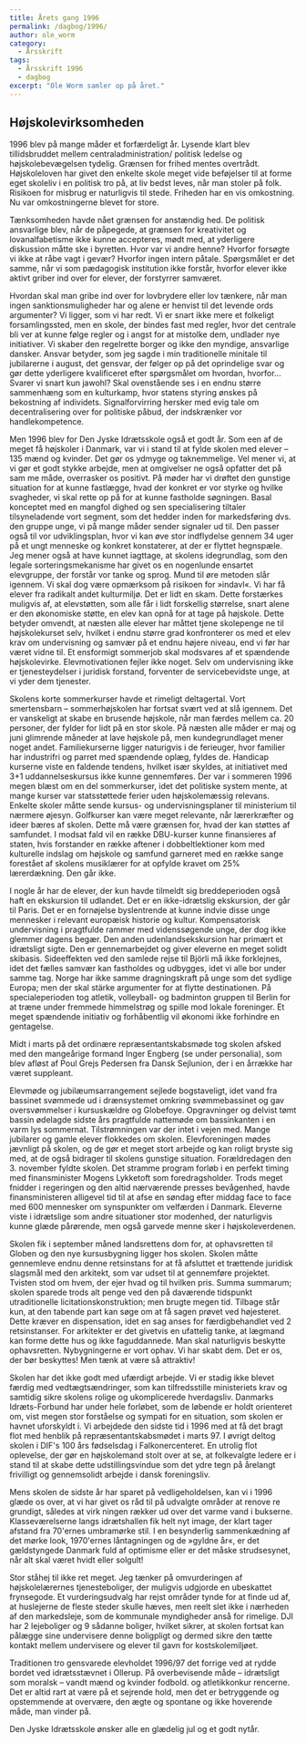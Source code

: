 ```yaml
---
title: Årets gang 1996
permalink: /dagbog/1996/
author: ole_worm
category:
  - Årsskrift
tags:
  - Årsskrift 1996
  - dagbog
excerpt: "Ole Worm samler op på året."
---
```


## Højskolevirksomheden 

1996 blev på mange måder et forfærdeligt år. Lysende klart blev tillidsbruddet mellem centraladministration/ politisk ledelse og højskolebevægelsen tydelig. Grænsen for frihed mentes overtrådt. Højskoleloven har givet den enkelte skole meget vide beføjelser til at forme eget skoleliv i en politisk tro på, at liv bedst leves, når man stoler på folk. Risikoen for misbrug er naturligvis til stede. Friheden har en vis omkostning. Nu var omkostningerne blevet for store. 

Tænksomheden havde nået grænsen for anstændig hed. De politisk ansvarlige blev, når de påpegede, at grænsen for kreativitet og lovanalfabetisme ikke kunne accepteres, mødt med, at yderligere diskussion måtte ske i byretten. Hvor var vi andre henne? Hvorfor forsøgte vi ikke at råbe vagt i gevær? Hvorfor ingen intern påtale. Spørgsmålet er det samme, når vi som pædagogisk institution ikke forstår, hvorfor elever ikke aktivt griber ind over for elever, der forstyrrer samværet. 

Hvordan skal man gribe ind over for lovbrydere eller lov tænkere, når man ingen sanktionsmuligheder har og alene er henvist til det levende ords argumenter? Vi ligger, som vi har redt. Vi er snart ikke mere et folkeligt forsamlingssted, men en skole, der bindes fast med regler, hvor det centrale bli ver at kunne følge regler og i angst for at mistolke dem, undlader nye initiativer. Vi skaber den regelrette borger og ikke den myndige, ansvarlige dansker. Ansvar betyder, som jeg sagde i min traditionelle minitale til jubilarerne i august, det gensvar, der følger op på det oprindelige svar og gør dette yderligere kvalificeret efter spørgsmålet om hvordan, hvorfor... Svarer vi snart kun jawohl? Skal ovenstående ses i en endnu større sammenhæng som en kulturkamp, hvor statens styring ønskes på bekostning af individets. Signalforvirring hersker med evig tale om decentralisering over for politiske påbud, der indskrænker vor handlekompetence. 

Men 1996 blev for Den Jyske Idrætsskole også et godt år. Som een af de meget få højskoler i Danmark, var vi i stand til at fylde skolen med elever – 135 mænd og kvinder. Det gør os ydmyge og taknemmelige. Vel mener vi, at vi gør et godt stykke arbejde, men at omgivelser ne også opfatter det på sam me måde, overrasker os positivt. På møder har vi drøftet den gunstige situation for at kunne fastlægge, hvad der konkret er vor styrke og hvilke svagheder, vi skal rette op på for at kunne fastholde søgningen. Basal konceptet med en mangfol dighed og sen specialisering tiltaler tilsyneladende vort segment, som det hedder inden for markedsføring dvs. den gruppe unge, vi på mange måder sender signaler ud til. Den passer også til vor udviklingsplan, hvor vi kan øve stor indflydelse gennem 34 uger på et ungt menneske og konkret konstaterer, at der er flyttet hegnspæle. Jeg mener også at have kunnet iagttage, at skolens idegrundlag, som den legale sorteringsmekanisme har givet os en nogenlunde ensartet elevgruppe, der forstår vor tanke og sprog. Mund til øre metoden slår igennem. Vi skal dog være opmærksom på risikoen for »indavl«. Vi har få elever fra radikalt andet kulturmiljø. Det er lidt en skam. Dette forstærkes muligvis af, at elevstøtten, som alle får i lidt forskellig størrelse, snart alene er den økonomiske støtte, en elev kan opnå for at tage på højskole. Dette betyder omvendt, at næsten alle elever har måttet tjene skolepenge ne til højskolekurset selv, hvilket i endnu større grad konfronterer os med et elev krav om undervisning og samvær på et endnu højere niveau, end vi før har været vidne til. Et ensformigt sommerjob skal modsvares af et spændende højskolevirke. Elevmotivationen fejler ikke noget. Selv om undervisning ikke er tjenesteydelser i juridisk forstand, forventer de servicebevidste unge, at vi yder dem tjenester. 

Skolens korte sommerkurser havde et rimeligt deltagertal. Vort smertensbarn – sommerhøjskolen har fortsat svært ved at slå igennem. Det er vanskeligt at skabe en brusende højskole, når man færdes mellem ca. 20 personer, der fylder for lidt på en stor skole. På næsten alle måder er maj og juni glimrende måneder at lave højskole på, men kundegrundlaget mener noget andet. Familiekurserne ligger naturigvis i de ferieuger, hvor familier har industrifri og parret med spændende oplæg, fyldes de. Handicap kurserne viste en faldende tendens, hvilket især skyldes, at initiativet med 3+1 uddannelseskursus ikke kunne gennemføres. Der var i sommeren 1996 megen blæst om en del sommerkurser, idet det politiske system mente, at mange kurser var statsstøttede ferier uden højskolemæssig relevans. Enkelte skoler måtte sende kursus- og undervisningsplaner til ministerium til nærmere øjesyn. Golfkurser kan være meget relevante, når lærerkræfter og ideer bæres af skolen. Dette må være grænsen for, hvad der kan støttes af samfundet. I modsat fald vil en række DBU-kurser kunne finansieres af staten, hvis forstander en række aftener i dobbeltlektioner kom med kulturelle indslag om højskole og samfund garneret med en række sange forestået af skolens musiklærer for at opfylde kravet om 25% lærerdækning. Den går ikke. 

I nogle år har de elever, der kun havde tilmeldt sig breddeperioden også haft en ekskursion til udlandet. Det er en ikke-idrætslig ekskursion, der går til Paris. Det er en fornøjelse byslentrende at kunne indvie disse unge mennesker i relevant europæisk historie og kultur. Kompensatorisk undervisning i pragtfulde rammer med videnssøgende unge, der dog ikke glemmer dagens begær. Den anden udenlandsekskursion har primært et idrætsligt sigte. Den er gennemarbejdet og giver eleverne en meget solidt skibasis. Sideeffekten ved den samlede rejse til Björli må ikke forklejnes, idet det fælles samvær kan fastholdes og udbygges, idet vi alle bor under samme tag. Norge har ikke samme dragningskraft på unge som det sydlige Europa; men der skal stärke argumenter for at flytte destinationen. På specialeperioden tog atletik, volleyball- og badminton gruppen til Berlin for at træne under fremmede himmelstrøg og spille mod lokale foreninger. Et meget spændende initiativ og forhåbentlig vil økonomi ikke forhindre en gentagelse. 

Midt i marts på det ordinære repræsentantskabsmøde tog skolen afsked med den mangeårige formand Inger Engberg (se under personalia), som blev afløst af Poul Grejs Pedersen fra Dansk Sejlunion, der i en årrække har været suppleant.
 
Elevmøde og jubilæumsarrangement sejlede bogstaveligt, idet vand fra bassinet svømmede ud i drænsystemet omkring svømmebassinet og gav oversvømmelser i kursuskældre og Globefoye. Opgravninger og delvist tømt bassin ødelagde sidste års pragtfulde nattemøde om bassinkanten i en varm lys sommernat. Tilstrømningen var der intet i vejen med. Mange jubilarer og gamle elever flokkedes om skolen. Elevforeningen mødes jævnligt på skolen, og de gør et meget stort arbejde og kan roligt bryste sig med, at de også bidrager til skolens gunstige situation. Forældredagen den 3. november fyldte skolen. Det stramme program forløb i en perfekt timing med finansminister Mogens Lykketoft som foredragsholder. Trods meget fnidder i regeringen og den altid nærværende presses bevågenhed, havde finansministeren alligevel tid til at afse en søndag efter middag face to face med 600 mennesker om synspunkter om velfærden i Danmark. Eleverne viste i idrætslige som andre situationer stor modenhed, der naturligvis kunne glæde pårørende, men også garvede menne sker i højskoleverdenen. 

Skolen fik i september måned landsrettens dom for, at ophavsretten til Globen og den nye kursusbygning ligger hos skolen. Skolen måtte gennemleve endnu denne retsinstans for at få afsluttet et trættende juridisk slagsmål med den arkitekt, som var udset til at gennemføre projektet. Tvisten stod om hvem, der ejer hvad og til hvilken pris. Summa summarum; skolen sparede trods alt penge ved den på daværende tidspunkt utraditionelle licitationskonstruktion; men brugte megen tid. Tilbage står kun, at den tabende part kan søge om at få sagen prøvet ved højesteret. Dette kræver en dispensation, idet en sag anses for færdigbehandlet ved 2 retsinstanser. For arkitekter er det givetvis en ufattelig tanke, at lægmand kan forme dette hus og ikke faguddannede. Man skal naturligvis beskytte ophavsretten. Nybygningerne er vort ophav. Vi har skabt dem. Det er os, der bør beskyttes! Men tænk at være så attraktiv! 

Skolen har det ikke godt med ufærdigt arbejde. Vi er stadig ikke blevet færdig med vedtægtsændringer, som kan tilfredsstille ministeriets krav og samtidig sikre skolens rolige og ukomplicerede hverdagsliv. Danmarks Idræts-Forbund har under hele forløbet, som de løbende er holdt orienteret om, vist megen stor forståelse og sympati for en situation, som skolen er havnet uforskyldt i. Vi arbejdede den sidste tid i 1996 med at få det bragt flot med henblik på repræsentantskabsmødet i marts 97. I øvrigt deltog skolen i DIF's 100 års fødselsdag i Falkonercenteret. En utrolig flot oplevelse, der gør en højskolemand stolt over at se, at folkevalgte ledere er i stand til at skabe dette udstillingsvindue som det ydre tegn på årelangt frivilligt og gennemsolidt arbejde i dansk foreningsliv. 

Mens skolen de sidste år har sparet på vedligeholdelsen, kan vi i 1996 glæde os over, at vi har givet os råd til på udvalgte områder at renove re grundigt, således at virk ningen rækker ud over det varme vand i bukserne. Klasseværelserne langs idrætshallen fik helt nyt image, der klart tager afstand fra 70'ernes umbramørke stil. I en besynderlig sammenkædning af det mørke look, 1970'ernes låntagningen og de »gyldne år«, er det gældstyngede Danmark fuld af optimisme eller er det måske strudsesynet, når alt skal været hvidt eller solgult! 

Stor ståhej til ikke ret meget. Jeg tænker på omvurderingen af højskolelærernes tjenesteboliger, der muligvis udgjorde en ubeskattet frynsegode. Et vurderingsudvalg har rejst områder tynde for at finde ud af, at huslejerne de fleste steder skulle hæves, men reelt slet ikke i nærheden af den markedsleje, som de kommunale myndigheder anså for rimelige. DJI har 2 lejeboliger og 9 sådanne boliger, hvilket sikrer, at skolen fortsat kan pålægge sine undervisere denne boligpligt og dermed sikre den tætte kontakt mellem undervisere og elever til gavn for kostskolemiljøet. 

Traditionen tro gensvarede elevholdet 1996/97 det forrige ved at rydde bordet ved idrætsstævnet i Ollerup. På overbevisende måde – idrætsligt som moralsk – vandt mænd og kvinder fodbold. og atletikkonkur rencerne. Det er altid rart at være på et sejrende hold, men det er betryggende og opstemmende at overvære, den ægte og spontane og ikke hoverende måde, man vinder på. 

Den Jyske Idrætsskole ønsker alle en glædelig jul og et godt nytår. 
